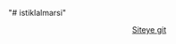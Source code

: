 "# istiklalmarsi" 
<center><a href='https://yesmancan.github.io/istiklalmarsi/'>Siteye git<a></center>
